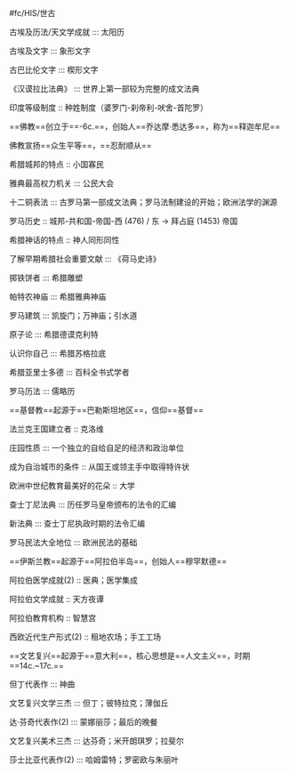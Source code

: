 #fc/HIS/世古

古埃及历法/天文学成就 ::: 太阳历

古埃及文字 ::: 象形文字

古巴比伦文字 ::: 楔形文字

《汉谟拉比法典》 ::: 世界上第一部较为完整的成文法典

印度等级制度 :: 种姓制度（婆罗门-刹帝利-吠舍-首陀罗）

==佛教==创立于==-6c.==，创始人==乔达摩·悉达多==，称为==释迦牟尼==

佛教宣扬==众生平等==，==忍耐顺从==

希腊城邦的特点 :: 小国寡民

雅典最高权力机关 ::: 公民大会

十二铜表法 ::: 古罗马第一部成文法典；罗马法制建设的开始；欧洲法学的渊源

罗马历史 :: 城邦-共和国-帝国-西 (476) / 东 -> 拜占庭 (1453) 帝国

希腊神话的特点 :: 神人同形同性

了解早期希腊社会重要文献 ::: 《荷马史诗》

掷铁饼者 ::: 希腊雕塑

帕特农神庙 ::: 希腊雅典神庙

罗马建筑 ::: 凯旋门；万神庙；引水道

原子论 ::: 希腊德谟克利特

认识你自己 ::: 希腊苏格拉底

希腊亚里士多德 ::: 百科全书式学者

罗马历法 ::: 儒略历

==基督教==起源于==巴勒斯坦地区==，信仰==基督==

法兰克王国建立者 :: 克洛维

庄园性质 ::: 一个独立的自给自足的经济和政治单位

成为自治城市的条件 :: 从国王或领主手中取得特许状

欧洲中世纪教育最美好的花朵 :: 大学

查士丁尼法典 ::: 历任罗马皇帝颁布的法令的汇编

新法典 ::: 查士丁尼执政时期的法令汇编

罗马民法大全地位 ::: 欧洲民法的基础

==伊斯兰教==起源于==阿拉伯半岛==，创始人==穆罕默德==

阿拉伯医学成就(2) :: 医典；医学集成

阿拉伯文学成就 :: 天方夜谭

阿拉伯教育机构 :: 智慧宫

西欧近代生产形式(2) :: 租地农场；手工工场

==文艺复兴==起源于==意大利==，核心思想是==人文主义==，时期==14c.~17c.==

但丁代表作 ::: 神曲

文艺复兴文学三杰 ::: 但丁；彼特拉克；薄伽丘

达·芬奇代表作(2) ::: 蒙娜丽莎；最后的晚餐

文艺复兴美术三杰 ::: 达芬奇；米开朗琪罗；拉斐尔

莎士比亚代表作(2) ::: 哈姆雷特；罗密欧与朱丽叶

